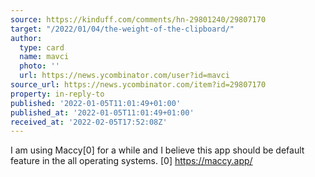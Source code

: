```yaml
---
source: https://kinduff.com/comments/hn-29801240/29807170
target: "/2022/01/04/the-weight-of-the-clipboard/"
author:
  type: card
  name: mavci
  photo: ''
  url: https://news.ycombinator.com/user?id=mavci
source_url: https://news.ycombinator.com/item?id=29807170
property: in-reply-to
published: '2022-01-05T11:01:49+01:00'
published_at: '2022-01-05T11:01:49+01:00'
received_at: '2022-02-05T17:52:08Z'
---
```


I am using Maccy[0] for a while and I believe this app should be default feature in the all operating systems.
[0] https://maccy.app/